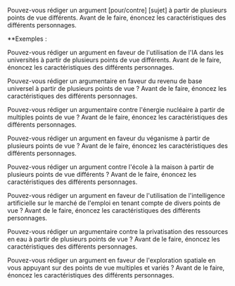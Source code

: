 Pouvez-vous rédiger un argument [pour/contre] [sujet] à partir de plusieurs points de vue différents. Avant de le faire, énoncez les caractéristiques des différents personnages.

**Exemples :

Pouvez-vous rédiger un argument en faveur de l'utilisation de l'IA dans les universités à partir de plusieurs points de vue différents. Avant de le faire, énoncez les caractéristiques des différents personnages.

Pouvez-vous rédiger un argumentaire en faveur du revenu de base universel à partir de plusieurs points de vue ? Avant de le faire, énoncez les caractéristiques des différents personnages.

Pouvez-vous rédiger un argumentaire contre l'énergie nucléaire à partir de multiples points de vue ? Avant de le faire, énoncez les caractéristiques des différents personnages.

Pouvez-vous rédiger un argument en faveur du véganisme à partir de plusieurs points de vue ? Avant de le faire, énoncez les caractéristiques des différents personnages.

Pouvez-vous rédiger un argument contre l'école à la maison à partir de plusieurs points de vue différents ? Avant de le faire, énoncez les caractéristiques des différents personnages.

Pouvez-vous rédiger un argument en faveur de l'utilisation de l'intelligence artificielle sur le marché de l'emploi en tenant compte de divers points de vue ? Avant de le faire, énoncez les caractéristiques des différents personnages.

Pouvez-vous rédiger un argumentaire contre la privatisation des ressources en eau à partir de plusieurs points de vue ? Avant de le faire, énoncez les caractéristiques des différents personnages.

Pouvez-vous rédiger un argument en faveur de l'exploration spatiale en vous appuyant sur des points de vue multiples et variés ? Avant de le faire, énoncez les caractéristiques des différents personnages.